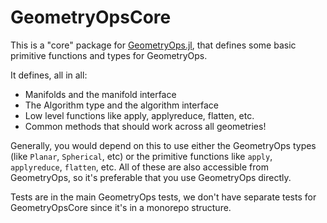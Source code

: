 # GeometryOpsCore

This is a "core" package for [GeometryOps.jl](https://github.com/JuliaGeo/GeometryOps.jl), that defines some basic primitive functions and types for GeometryOps.

It defines, all in all:
- Manifolds and the manifold interface
- The Algorithm type and the algorithm interface
- Low level functions like apply, applyreduce, flatten, etc.
- Common methods that should work across all geometries!

Generally, you would depend on this to use either the GeometryOps types (like `Planar`, `Spherical`, etc) or the primitive functions like `apply`, `applyreduce`, `flatten`, etc. 
All of these are also accessible from GeometryOps, so it's preferable that you use GeometryOps directly.

Tests are in the main GeometryOps tests, we don't have separate tests for GeometryOpsCore since it's in a monorepo structure.